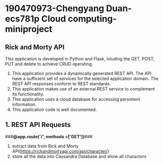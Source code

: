 # 190470973-Chengyang Duan-ecs781p Cloud computing-miniproject

## Rick and Morty API
This application is developed in Python and Flask, inluding the GET, POST, PUT and delete to achieve CRUD operating.

1. This application provides a dynamically generated REST API. The API have a sufficient set of services for the selected application domain. The REST API responses conform to REST standards.
2. This application makes use of an external REST service to complement its functionality.
3. This application uses a cloud database for accessing persistent information.
4. This application code is well documented.

## 1. REST API Requests
###**@app.route('/', methods =['GET'])**###
1. extract data from Rick and Morty API(https://rickandmortyapi.com/api/character/)
2. store all the data into Cassandra Database and show all charactors
